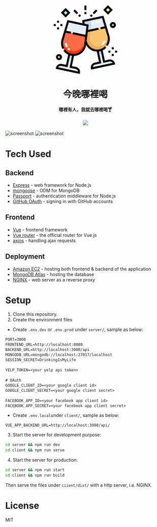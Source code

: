 <div align="center">
  <br>
  <a href="https://where-to-drink.app.jnyiunn.com/"><img src="https://github.com/yasamnoya/where-to-drink/blob/main/client/src/assets/logo.png?raw=true" alt="今晚哪裡喝" width="200"></a>
</div>
<h1 align="center">今晚哪裡喝
</h1>

<h4 align="center">哪裡有人，我就去哪裡喝🍸</h4>

<p align="center">
  <a href="https://where-to-drink.app.jnyiunn.com/"><img src="https://img.shields.io/badge/Deployed%20On-AWS-yellow"></a>
</p>


![screenshot](https://i.imgur.com/0l7JVJZ.png)
![screenshot](https://i.imgur.com/fYFiNw9.png)

# Tech Used

## Backend

- [Express](https://expressjs.com/) - web framework for Node.js
- [mongoose](https://mongoosejs.com/) - ODM for MongoDB
- [Passport](https://www.passportjs.org/) - authentication middleware for Node.js
- [GitHub OAuth](https://developer.github.com/v3/oauth/) - signing in with GitHub accounts

## Frontend

- [Vue](https://vuejs.org/) -  frontend framework
- [Vue router](https://router.vuejs.org/) - the official router for Vue.js
- [axios](https://www.axios.com/) - handling ajax requests

## Deployment

- [Amazon EC2](https://aws.amazon.com/ec2/) - hosting both frontend & backend of the application
- [MongoDB Atlas](https://www.mongodb.com/atlas/database) - hosting the database
- [NGINX](https://www.nginx.com/) - web server as a reverse proxy

# Setup

1. Clone this repository.
2. Create the environment files
  - Create `.env.dev` or `.env.prod` under `server/`, sample as below:
  ```env
  PORT=3000
  FRONTEND_URL=http://localhost:8080
  BACKEND_URL=http://localhost:3000/api
  MONGODB_URL=mongodb://localhost:27017/localhost
  SESSION_SECRET=DrinkingIsMyLife

  YELP_TOKEN=<your yelp api token>

  # OAuth
  GOOGLE_CLIENT_ID=<your google client id>
  GOOGLE_CLIENT_SECRET=<your google client secret>

  FACEBOOK_APP_ID=<your facebook app client id>
  FACEBOOK_APP_SECRET=<your facebook app client secret>
  ```
  - Create `.env.local`under `client/`, sample as below:
  ```env
  VUE_APP_BACKEND_URL=http://localhost:3000/api/
  ```
3. Start the server for development purpose:
```sh
cd server && npm run dev
cd client && npm run serve
```
4. Start the server for production:
```sh
cd server && npm run start
cd client && npm run build
```
Then serve the files under `ciient/dist/` with a http server, i.e. NGINX.

# License

MIT

